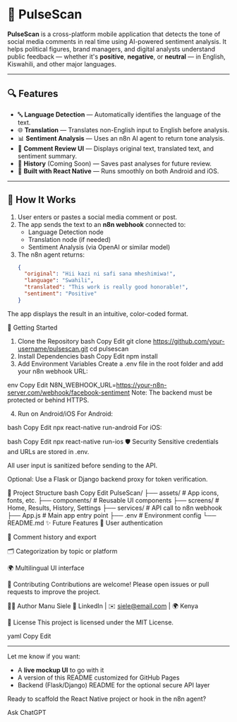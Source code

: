 # 📱 PulseScan

**PulseScan** is a cross-platform mobile application that detects the tone of social media comments in real time using AI-powered sentiment analysis. It helps political figures, brand managers, and digital analysts understand public feedback — whether it's **positive**, **negative**, or **neutral** — in English, Kiswahili, and other major languages.

---

## 🔍 Features

- 🔤 **Language Detection** — Automatically identifies the language of the text.
- 🌐 **Translation** — Translates non-English input to English before analysis.
- 📊 **Sentiment Analysis** — Uses an n8n AI agent to return tone analysis.
- 🧾 **Comment Review UI** — Displays original text, translated text, and sentiment summary.
- 📂 **History** (Coming Soon) — Saves past analyses for future review.
- 📱 **Built with React Native** — Runs smoothly on both Android and iOS.

---

## 🧠 How It Works

1. User enters or pastes a social media comment or post.
2. The app sends the text to an **n8n webhook** connected to:
   - Language Detection node
   - Translation node (if needed)
   - Sentiment Analysis (via OpenAI or similar model)
3. The n8n agent returns:
   ```json
   {
     "original": "Hii kazi ni safi sana mheshimiwa!",
     "language": "Swahili",
     "translated": "This work is really good honorable!",
     "sentiment": "Positive"
   }
The app displays the result in an intuitive, color-coded format.

🚀 Getting Started
1. Clone the Repository
bash
Copy
Edit
git clone https://github.com/your-username/pulsescan.git
cd pulsescan
2. Install Dependencies
bash
Copy
Edit
npm install
3. Add Environment Variables
Create a .env file in the root folder and add your n8n webhook URL:

env
Copy
Edit
N8N_WEBHOOK_URL=https://your-n8n-server.com/webhook/facebook-sentiment
Note: The backend must be protected or behind HTTPS.

4. Run on Android/iOS
For Android:

bash
Copy
Edit
npx react-native run-android
For iOS:

bash
Copy
Edit
npx react-native run-ios
🛡 Security
Sensitive credentials and URLs are stored in .env.

All user input is sanitized before sending to the API.

Optional: Use a Flask or Django backend proxy for token verification.

📁 Project Structure
bash
Copy
Edit
PulseScan/
├── assets/              # App icons, fonts, etc.
├── components/          # Reusable UI components
├── screens/             # Home, Results, History, Settings
├── services/            # API call to n8n webhook
├── App.js               # Main app entry point
├── .env                 # Environment config
└── README.md
✨ Future Features
🧠 User authentication

📂 Comment history and export

🗂 Categorization by topic or platform

🌍 Multilingual UI interface

🤝 Contributing
Contributions are welcome! Please open issues or pull requests to improve the project.

🧑‍💻 Author
Manu Siele
🔗 LinkedIn | ✉️ siele@email.com | 🌍 Kenya

📄 License
This project is licensed under the MIT License.

yaml
Copy
Edit

---

Let me know if you want:
- A **live mockup UI** to go with it
- A version of this README customized for GitHub Pages
- Backend (Flask/Django) README for the optional secure API layer

Ready to scaffold the React Native project or hook in the n8n agent?








Ask ChatGPT
